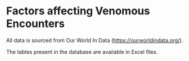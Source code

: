 # Factors affecting Venomous Encounters

All data is sourced from Our World In Data (https://ourworldindata.org/).

The tables present in the database are available in Excel files.
